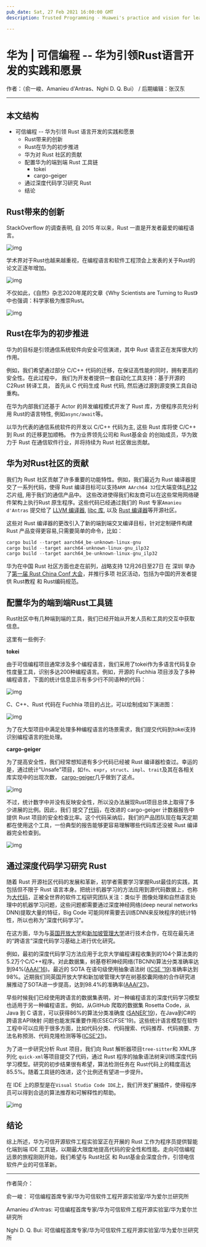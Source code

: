 ```yaml
---
pub_date: Sat, 27 Feb 2021 16:00:00 GMT
description: Trusted Programming - Huawei's practice and vision for leading Rust language development

---
```


# 华为 | 可信编程 -- 华为引领Rust语言开发的实践和愿景

作者：（俞一峻、Amanieu d'Antras、Nghi D. Q. Bui） / 后期编辑：张汉东

---

## 本文结构

- 可信编程 -- 华为引领 Rust 语言开发的实践和愿景
    - Rust带来的创新
    - Rust在华为的初步推进
    - 华为对 Rust 社区的贡献
    - 配置华为的端到端 Rust 工具链
        - tokei
        - cargo-geiger
    - 通过深度代码学习研究 Rust
    - 结论


## Rust带来的创新

StackOverflow 的调查表明, 自 2015 年以来，Rust 一直是开发者最爱的编程语言。

![img](./huawei_rust/1-RustConChina2020-yu-v42.png)

学术界对于Rust也越来越重视，在编程语言和软件工程顶会上发表的关于Rust的论文正逐年增加。

![img](./huawei_rust/2-RustConChina2020-yu-v43.png)

不仅如此，《自然》杂志2020年尾的文章《Why Scientists are Turning to Rust》中也强调：科学家极为推崇Rust。

![img](./huawei_rust/3-RustConChina2020-yu-v41.png)

## Rust在华为的初步推进

华为的目标是引领通信系统软件向安全可信演进，其中 Rust 语言正在发挥很大的作用。

例如，我们希望通过部分 C/C++ 代码的迁移，在保证高性能的同时，拥有更高的安全性。在此过程中， 我们为开发者提供一套自动化工具支持：基于开源的 C2Rust 转译工具， 首先从 C 代码生成 Rust 代码, 然后通过源到源变换工具自动重构。

在华为内部我们还基于 Actor 的并发编程模式开发了 Rust 库，方便程序员充分利用 Rust的语言特性, 例如`async/await`等。

以华为代表的通信系统软件的开发以 C/C++ 代码为主, 这些 Rust 库将使 C/C++ 到 Rust 的迁移更加顺畅。 作为业界领先公司和 Rust基金会 的创始成员，华为致力于 Rust 在通信软件行业，并将持续为 Rust 社区做出贡献。

## 华为对Rust社区的贡献

我们为 Rust 社区贡献了许多重要的功能特性。例如，我们最近为 Rust 编译器提交了一系列代码，使得 Rust 编译目标可以支持`ARM AArch64 32`位大端变体[ILP32](https://developer.arm.com/documentation/dai0490/latest/)芯片组, 用于我们的通信产品中。 这些改进使得我们和友商可以在这些常用网络硬件架构上执行Rust 原生程序。这些代码已经通过我们的 Rust 专家`Amanieu d'Antras` 提交给了 [LLVM 编译器](https://reviews.llvm.org/rG21bfd068b32ece1c6fbc912208e7cd1782a8c3fc), [libc 库](https://github.com/rust-lang/libc/pull/2039), 以及 [Rust 编译器](https://github.com/rust-lang/rust/pull/81455)等开源社区。

这些对 Rust 编译器的更改引入了新的端到端交叉编译目标，针对定制硬件构建 Rust 产品变得更容易,只需要简单的命令，比如：

```rust
cargo build --target aarch64_be-unknown-linux-gnu
cargo build --target aarch64-unknown-linux-gnu_ilp32
cargo build --target aarch64_be-unknown-linux-gnu_ilp32
```

华为在中国 Rust 社区方面也走在前列，战略支持 12月26日至27日 在 深圳 举办了[第一届 Rust China Conf 大会](https://2020conf.rustcc.cn/)，并推行多项 社区活动，包括为中国的开发者提供 Rust教程 和 Rust编码规范。

## 配置华为的端到端Rust工具链

Rust社区中有几种端到端的工具，我们已经开始从开发人员和工具的交互中获取信息。

这里有一些例子:

**tokei**

由于可信编程项目通常涉及多个编程语言，我们采用了tokei作为多语言代码复杂性度量工具，识别多达200种编程语言。例如，开源的 Fuchhia 项目涉及了多种编程语言，下面的统计信息显示有多少行不同语种的代码：

![img](./huawei_rust/4-RustConChina2020-yu-v49.png)

C、C++、Rust 代码在 Fuchhia 项目的占比，可以绘制成如下演进图：

![img](./huawei_rust/5-RustConChina2020-yu-v410.png)


为了在大型项目中满足处理多种编程语言的场景需求，我们提交代码到tokei支持识别编程语言的批处理。

**cargo-geiger**

为了提高安全性，我们经常想知道有多少代码已经被 Rust 编译器检查过。幸运的是，通过统计"Unsafe"项目，如`fn`、`expr`，`struct`、`impl`、`trait`及其在各相关库实现中的出现次数， [cargo-geiger](https://github.com/rust-secure-code/cargo-geiger)几乎做到了这点。

![img](./huawei_rust/6-RustConChina2020-yu-v411.png)

不过，统计数字中并没有反映安全性，所以没办法展现Rust项目总体上取得了多少进展的比例。因此，我们 提交了[代码](https://github.com/rust-secure-code/cargo-geiger/pull/167)，在改进的 cargo-geiger 计数器报告中提供 Rust 项目的安全检查比率。这个代码采纳后，我们的产品团队现在每天定期都在使用这个工具，一份典型的报告能够更容易理解哪些代码库还没被 Rust 编译器完全检查到。

![img](./huawei_rust/7-RustConChina2020-yu-v412.png)

## 通过深度代码学习研究 Rust

随着 Rust 开源社区代码的发展和革新，初学者需要学习掌握Rust最佳的实践，其包括但不限于 Rust 语言本身。把统计机器学习的方法应用到源代码数据上，也称为[大代码](https://arxiv.org/abs/1709.06182)，正被全世界的软件工程研究团队关注：类似于 图像处理和自然语言处理中的机器学习问题，这些问题都需要通过深度神经网络(deep neural networks DNN)提取大量的特征，Big Code 可能同样需要去训练DNN来反映程序的统计特性，所以也称为"深度代码学习"。

在这方面，华为与[英国开放大学](https://mcs.open.ac.uk/yy66)和[新加坡管理大学](http://www.mysmu.edu/faculty/lxjiang/)进行技术合作，在现在最先进的“跨语言”深度代码学习基础上进行优化研究。

例如，最初的深度代码学习方法应用于北京大学编程课程收集到的104个算法类的5.2万个C/C++程序。对此数据集，树基卷积神经网络(TBCNN)算法分类准确率达到94%([AAAI'16](https://github.com/bdqnghi/tbcnn.tensorflow))。最近的 SOTA 在语句级使用抽象语法树 ([ICSE '19](https://github.com/zhangj111/astnn))准确率达到98%。近期我们同英国开放大学和新加坡管理大学在树基胶囊网络的合作研究进展推动了SOTA进一步提高，达到98.4%的准确率([AAAI'21](https://arxiv.org/abs/2009.09777))。

早些时候我们已经使用跨语言的数据集表明，对一种编程语言的深度代码学习模型也适用于另一种编程语言。例如，从GitHub 爬取的数据集 Rosetta Code，从 Java 到 C 语言，可以获得86%的算法分类准确度 ([SANER'19](https://github.com/bdqnghi/bi-tbcnn))，在Java到C#的跨语言API映射 问题也能发挥重要作用(ESEC/FSE'19)。这些统计语言模型在软件工程中可以应用于很多方面，比如代码分类、代码搜索、代码推荐、代码摘要、方法名称预测、代码克隆检测等等([ICSE'21](https://github.com/bdqnghi/infercode))。

为了进一步研究分析 Rust 项目，我们向 Rust 解析器项目`tree-sitter`和 XML序列化 `quick-xml`等项目提交了代码，通过 Rust 程序的抽象语法树来训练深度代码学习模型。研究的初步结果很有希望，算法检测任务在 Rust代码上的精度高达85.5%。随着工具链的改进，这个比例还有望进一步提升。

在 IDE 上的原型是在`Visual Studio Code IDE`上，我们开发扩展插件，使得程序员可以得到合适的算法推荐和可解释性的帮助。

![img](./huawei_rust/8-RustConChina2020-yu-v414.png)

## 结论

综上所述，华为可信开源软件工程实验室正在开展的 Rust 工作为程序员提供智能化端到端 IDE 工具链，以期最大限度地提高代码的安全性和性能。走向可信编程远景的旅程刚刚开始，我们希望与 Rust社区 和 Rust基金会深度合作，引领电信软件产业的可信革新。

---

作者简介：

俞一峻：
可信编程首席专家/华为可信软件工程开源实验室/华为爱尔兰研究所

Amanieu d'Antras:
可信编程首席专家/华为可信软件工程开源实验室/华为爱尔兰研究所

Nghi D. Q. Bui:
可信编程首席专家/华为可信软件工程开源实验室/华为爱尔兰研究所